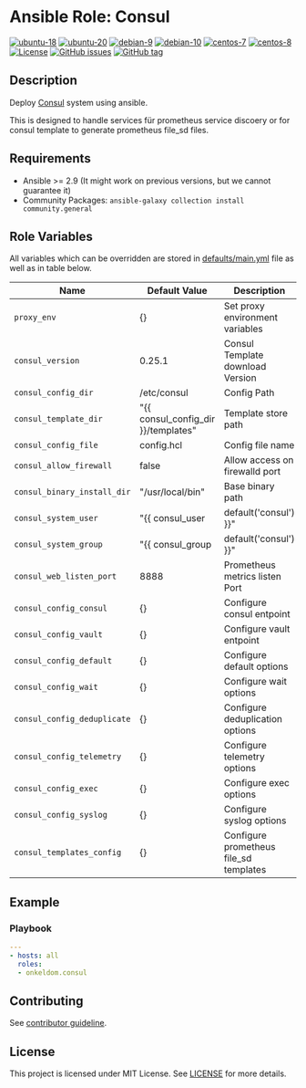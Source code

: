 # Ansible Role: Consul

[![ubuntu-18](https://img.shields.io/badge/ubuntu-18.x-orange?style=flat&logo=ubuntu)](https://ubuntu.com/)
[![ubuntu-20](https://img.shields.io/badge/ubuntu-20.x-orange?style=flat&logo=ubuntu)](https://ubuntu.com/)
[![debian-9](https://img.shields.io/badge/debian-9.x-orange?style=flat&logo=debian)](https://www.debian.org/)
[![debian-10](https://img.shields.io/badge/debian-10.x-orange?style=flat&logo=debian)](https://www.debian.org/)
[![centos-7](https://img.shields.io/badge/centos-7.x-orange?style=flat&logo=centos)](https://www.centos.org/)
[![centos-8](https://img.shields.io/badge/centos-8.x-orange?style=flat&logo=centos)](https://www.centos.org/)
[![License](https://img.shields.io/badge/license-MIT%20License-brightgreen.svg?style=flat)](https://opensource.org/licenses/MIT)
[![GitHub issues](https://img.shields.io/github/issues/OnkelDom/ansible-role-consul?style=flat)](https://github.com/OnkelDom/ansible-role-consul/issues)
[![GitHub tag](https://img.shields.io/github/tag/OnkelDom/ansible-role-consul.svg?style=flat)](https://github.com/OnkelDom/ansible-role-consul/tags)

## Description

Deploy [Consul](https://github.com/hashicorp/consul) system using ansible.

This is designed to handle services für prometheus service discoery or for consul template to generate prometheus file_sd files.

## Requirements

- Ansible >= 2.9 (It might work on previous versions, but we cannot guarantee it)
- Community Packages: `ansible-galaxy collection install community.general`

## Role Variables

All variables which can be overridden are stored in [defaults/main.yml](defaults/main.yml) file as well as in table below.

| Name           | Default Value | Description                        |
| -------------- | ------------- | -----------------------------------|
| `proxy_env` |  {} | Set proxy environment variables |
| `consul_version` | 0.25.1 | Consul Template download Version |
| `consul_config_dir` | /etc/consul | Config Path |
| `consul_template_dir` | "{{ consul_config_dir }}/templates" | Template store path |
| `consul_config_file` | config.hcl | Config file name |
| `consul_allow_firewall` | false | Allow access on firewalld port |
| `consul_binary_install_dir` | "/usr/local/bin" | Base binary path |
| `consul_system_user` | "{{ consul_user | default('consul') }}" | User for Consul Template |
| `consul_system_group` | "{{ consul_group | default('consul') }}" | Group for Consul Template |
| `consul_web_listen_port` | 8888 | Prometheus metrics listen Port |
| `consul_config_consul` | {} | Configure consul entpoint |
| `consul_config_vault` | {} | Configure vault entpoint |
| `consul_config_default` | {} | Configure default options |
| `consul_config_wait` | {} | Configure wait options |
| `consul_config_deduplicate` | {} | Configure deduplication options |
| `consul_config_telemetry` | {} | Configure telemetry options |
| `consul_config_exec` | {} | Configure exec options |
| `consul_config_syslog` | {} | Configure syslog options |
| `consul_templates_config` | {} | Configure prometheus file_sd templates |

## Example

### Playbook

```yaml
---
- hosts: all
  roles:
  - onkeldom.consul
```

## Contributing

See [contributor guideline](CONTRIBUTING.md).

## License

This project is licensed under MIT License. See [LICENSE](/LICENSE) for more details.
